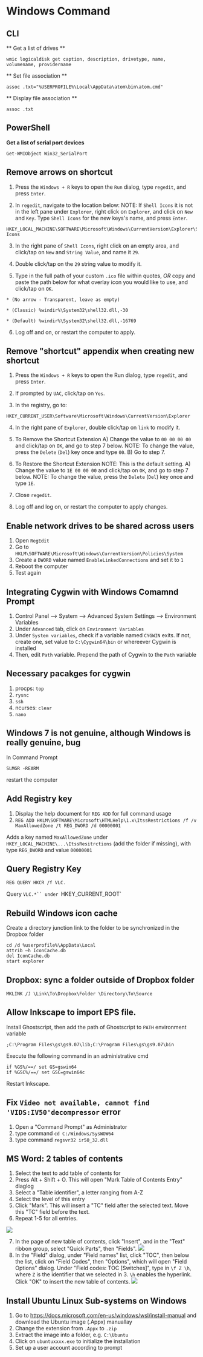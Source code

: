 # Windows Command #

## CLI ##
** Get a list of drives **
```
wmic logicaldisk get caption, description, drivetype, name, volumename, providername
```

** Set file association **
```
assoc .txt="%USERPROFILE%\Local\AppData\atom\bin\atom.cmd"
```

** Display file association **
```
assoc .txt
```

## PowerShell ##

**Get a list of serial port devices**
```
Get-WMIObject Win32_SerialPort
```

## Remove arrows on shortcut ##

1. Press the `Windows + R` keys to open the `Run` dialog, type `regedit`, and press `Enter`.

2. In `regedit`, navigate to the location below:
NOTE: If `Shell Icons` it is not in the left pane under `Explorer`, right click on `Explorer`, and click on `New` and `Key`. Type `Shell Icons` for the new keys's name, and press `Enter`.

  ```
  HKEY_LOCAL_MACHINE\SOFTWARE\Microsoft\Windows\CurrentVersion\Explorer\Shell Icons
  ```

3. In the right pane of `Shell Icons`, right click on an empty area, and click/tap on `New` and `String Value`, and name it `29`.

4. Double click/tap on the `29` string value to modify it.

5. Type in the full path of your custom `.ico` file within quotes, *OR* copy and paste the path below for what overlay icon you would like to use, and click/tap on `OK`.

  ```
  * (No arrow - Transparent, leave as empty)

  * (Classic) %windir%\System32\shell32.dll,-30

  * (Default) %windir%\System32\shell32.dll,-16769
  ```

6. Log off and on, or restart the computer to apply.

## Remove "shortcut" appendix when creating new shortcut ##
1. Press the `Windows + R` keys to open the Run dialog, type `regedit`, and press `Enter`.

2. If prompted by `UAC`, click/tap on `Yes`.

3. In the registry, go to:
  ```
  HKEY_CURRENT_USER\Software\Microsoft\Windows\CurrentVersion\Explorer
  ```
4. In the right pane of `Explorer`, double click/tap on `link` to modify it.

5. To Remove the Shortcut Extension
A) Change the value to `00 00 00 00` and click/tap on `OK`, and go to step 7 below.
NOTE: To change the value, press the `Delete` (`Del`) key once and type `00`.
B) Go to step 7.

6. To Restore the Shortcut Extension
NOTE: This is the default setting.
A) Change the value to `1E 00 00 00` and click/tap on `OK`, and go to step 7 below.
NOTE: To change the value, press the `Delete` (`Del`) key once and type `1E`.

7. Close `regedit`.

8. Log off and log on, or restart the computer to apply changes.

## Enable network drives to be shared across users ##
1. Open `RegEdit`
2. Go to `HKLM\SOFTWARE\Microsoft\Windows\CurrentVersion\Policies\System`
3. Create a `DWORD` value named `EnableLinkedConnections` and set it to `1`
4. Reboot the computer
5. Test again

## Integrating Cygwin with Windows Comamnd Prompt ##
1. Control Panel --> System --> Advanced System Settings --> Environment Variables
2. Under `Advanced` tab, click on `Environment Variables`
3. Under `System variables`, check if a variable named `CYGWIN` exits. If not, create one, set value to `C:\Cygwin64\bin` or whereever Cygwin is installed
4. Then, edit `Path` variable. Prepend the path of Cygwin to the `Path` variable

## Necessary pacakges for cygwin
1. procps: `top`
2. `rysnc`
3. `ssh`
4. ncurses: `clear`
5. `nano`

## Windows 7 is not genuine, although Windows is really genuine, bug
In Command Prompt

`SLMGR -REARM`

restart the computer


## Add Registry key
1. Display the help document for `REG ADD` for full command usage
2. `REG ADD HKLM\SOFTWARE\Microsoft\HTMLHelp\1.x\ItssRestrictions /f /v MaxAllowedZone /t REG_DWORD /d 00000001`

Adds a key named `MaxAllowedZone` under `HKEY_LOCAL_MACHINE\...\ItssResitrctions` (add the folder if missing), with type `REG_DWORD` and value `00000001`

## Query Registry Key
`REG QUERY HKCR /f VLC.`

Query `VLC.*`` under `HKEY_CURRENT_ROOT`

## Rebuild Windows icon cache
Create a directory junction link to the folder to be synchronized in the Dropbox folder
```
cd /d %userprofile%\AppData\Local
attrib –h IconCache.db
del IconCache.db
start explorer
```

## Dropbox: sync a folder outside of Dropbox folder
```
MKLINK /J \Link\To\Dropbox\Folder \Directory\To\Source
```

## Allow Inkscape to import EPS file.

Install Ghostscript, then add the path of Ghostscript to `PATH` environment variable
```
;C:\Program Files\gs\gs9.07\lib;C:\Program Files\gs\gs9.07\bin
```

Execute the following command in an administrative cmd
```
if %GS%/==/ set GS=gswin64
if %GSC%/==/ set GSC=gswin64c
```
Restart Inkscape.

## Fix `Video not available, cannot find 'VIDS:IV50'decompressor` error
1. Open a "Command Prompt" as Administrator
2. type command `cd C:/Windows/SysWOW64`
3. type command `regsvr32 ir50_32.dll`


## MS Word: 2 tables of contents
1. Select the text to add table of contents for
2. Press Alt + Shift + O. This will open "Mark Table of Contents Entry" diaglog
3. Select a "Table identifier", a letter ranging from A-Z
4. Select the level of this entry
5. Click "Mark". This will insert a "TC" field after the selected text. Move this "TC" field before the text.
6. Repeat 1-5 for all entries.

![](./archive/word-2-table-of-contents-TC-tag.png)

7. In the page of new table of contents, click "Insert", and in the "Text" ribbon group, select "Quick Parts", then "Fields".
![](./archive/word-2-table-of-contents-field.png)
8. In the "Field" dialog, under "Field names" list, click "TOC", then below the list, click on "Field Codes", then "Options", which will open "Field Options" dialog. Under "Field codes: TOC [Switches]", type in `\f Z \h`, where `Z` is the identifier that we selected in 3. `\h` enables the hyperlink. Click "OK" to insert the new table of contents.
![](./archive/word-2-table-of-contents-insert-TOC.png)


## Install Ubuntu Linux Sub-systems on Windows
1. Go to https://docs.microsoft.com/en-us/windows/wsl/install-manual and download the Ubuntu image (.Appx) manuallay
2. Change the extension from `.Appx` to `.zip`
3. Extract the image into a folder, e.g. `C:\Ubuntu`
4. Click on `ubuntuxxxx.exe` to initialize the installation
5. Set up a user account according to prompt
